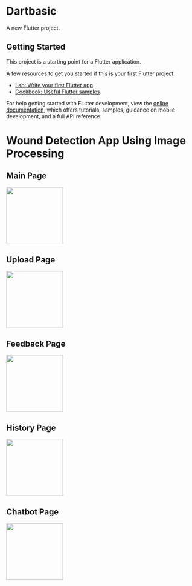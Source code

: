 # Dartbasic

A new Flutter project.

## Getting Started

This project is a starting point for a Flutter application.

A few resources to get you started if this is your first Flutter project:

- [Lab: Write your first Flutter app](https://docs.flutter.dev/get-started/codelab)
- [Cookbook: Useful Flutter samples](https://docs.flutter.dev/cookbook)

For help getting started with Flutter development, view the
[online documentation](https://docs.flutter.dev/), which offers tutorials,
samples, guidance on mobile development, and a full API reference.

# Wound Detection App Using Image Processing

## Main Page
<img src="https://github.com/Zinnn31/Cupstone-Project-Mobile-Programming-/assets/92628479/3a338ee9-d0a3-4bb8-8530-5e835b7c026f" width="150">

## Upload Page
<img src="https://github.com/Zinnn31/Cupstone-Project-Mobile-Programming-/assets/92628479/143ac4c6-3a83-4341-8138-420e7cb39789" width="150">

## Feedback Page
<img src="https://github.com/Zinnn31/Cupstone-Project-Mobile-Programming-/assets/92628479/ece4c8c6-6afb-4689-95bb-890b40e2578f" width="150">

## History Page
<img src="https://github.com/Zinnn31/Cupstone-Project-Mobile-Programming-/assets/92628479/8764ba40-37b3-42e2-9de9-ca9a503e7c8f" width="150">

## Chatbot Page
<img src="https://github.com/Zinnn31/Cupstone-Project-Mobile-Programming-/assets/92628479/7cb4da24-d237-4051-af0e-f6cbe3910ea2" width="150">
